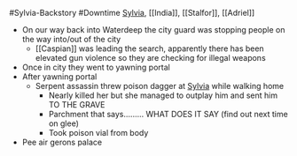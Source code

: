 #Sylvia-Backstory #Downtime
[Sylvia](Sylvia.md), [[India]], [[Stalfor]], [[Adriel]]

- On our way back into Waterdeep the city guard was stopping people on the way into/out of the city
	- [[Caspian]] was leading the search, apparently there has been elevated gun violence so they are checking for illegal weapons
- Once in city they went to yawning portal
- After yawning portal
	- Serpent assassin threw poison dagger at [Sylvia](Sylvia.md) while walking home
		- Nearly killed her but she managed to outplay him and sent him TO THE GRAVE
		- Parchment that says......... WHAT DOES IT SAY (find out next time on glee)
		- Took poison vial from body
- Pee air gerons palace
